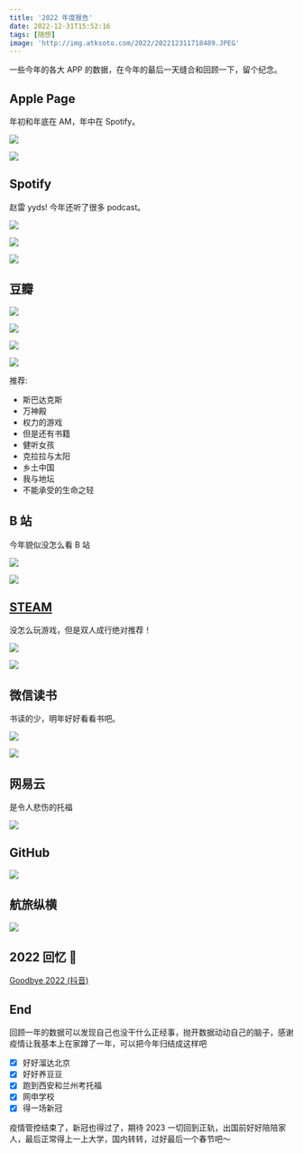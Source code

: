 ```yaml
---
title: '2022 年度报告'
date: 2022-12-31T15:52:16
tags: [随想]
image: 'http://img.atksoto.com/2022/202212311718489.JPEG'
---
```


一些今年的各大 APP 的数据，在今年的最后一天缝合和回顾一下，留个纪念。

## Apple Page

年初和年底在 AM，年中在 Spotify。

![](./y2022/202212311718489.jpeg)

![](./y2022/202212311718490.jpeg)

## Spotify

赵雷 yyds! 今年还听了很多 podcast。

![](./y2022/202212311725728.jpeg)

![](./y2022/202212311725727.jpeg)

![](./y2022/202212311725726.jpeg)

## 豆瓣

![](./y2022/202212311734187.jpg)

![](./y2022/202212311734188.jpeg)

![](./y2022/202212311734189.jpeg)

![](./y2022/202212311804751.jpeg)

推荐:

- 斯巴达克斯
- 万神殿
- 权力的游戏
- 但是还有书籍
- 健听女孩
- 克拉拉与太阳
- 乡土中国
- 我与地坛
- 不能承受的生命之轻

## B 站

今年貌似没怎么看 B 站

![](./y2022/202212311758957.jpeg)

![](./y2022/202212311758956.jpg)

## [STEAM](https://s.team/y22/chfvccnr?l=schinese)

没怎么玩游戏，但是双人成行绝对推荐！

![](./y2022/202212311652817.png)

![](./y2022/202212311657781.png)

## 微信读书

书读的少，明年好好看看书吧。

![](./y2022/202212311808519.jpeg)

![](./y2022/202212311808518.jpeg)

## 网易云

是令人悲伤的托福

![](./y2022/202212311804539.jpg)

## GitHub

![](./y2022/202212311822178.png)

## 航旅纵横

![](./y2022/202301011716285.jpg)

## 2022 回忆 🧩

[Goodbye 2022 (抖音)](https://www.douyin.com/video/7183322891478453542)

## End

回顾一年的数据可以发现自己也没干什么正经事，抛开数据动动自己的脑子，感谢疫情让我基本上在家蹲了一年，可以把今年归结成这样吧

- [x] 好好溜达北京
- [x] 好好养豆豆
- [x] 跑到西安和兰州考托福
- [x] 网申学校
- [x] 得一场新冠

疫情管控结束了，新冠也得过了，期待 2023 一切回到正轨，出国前好好陪陪家人，最后正常得上一上大学，国内转转，过好最后一个春节吧～
